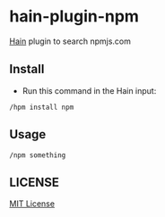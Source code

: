# hain-plugin-npm
[Hain](https://github.com/appetizermonster/hain) plugin to search npmjs.com

## Install

- Run this command in the Hain input:

```
/hpm install npm
```

## Usage

```
/npm something
```

## LICENSE

[MIT License](LICENSE)
